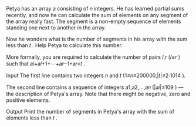 Petya has an array 𝑎
consisting of 𝑛
integers. He has learned partial sums recently, and now he can calculate the sum of elements on any segment of the array
really fast. The segment is a non-empty sequence of elements standing one next to another in the array.

Now he wonders what is the number of segments in his array with the sum less than 𝑡
. Help Petya to calculate this number.

More formally, you are required to calculate the number of pairs 𝑙,𝑟
(𝑙≤𝑟
) such that 𝑎𝑙+𝑎𝑙+1+⋯+𝑎𝑟−1+𝑎𝑟<𝑡
.

Input
The first line contains two integers 𝑛
and 𝑡
(1≤𝑛≤200000,|𝑡|≤2⋅1014
).

The second line contains a sequence of integers 𝑎1,𝑎2,…,𝑎𝑛
(|𝑎𝑖|≤109
) — the description of Petya's array. Note that there might be negative, zero and positive elements.

Output
Print the number of segments in Petya's array with the sum of elements less than 𝑡
.

